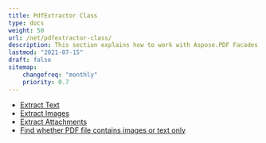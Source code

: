 ```yaml
---
title: PdfExtractor Class
type: docs
weight: 50
url: /net/pdfextractor-class/
description: This section explains how to work with Aspose.PDF Facades using PdfExtractor Class.
lastmod: "2021-07-15"
draft: false
sitemap:
    changefreq: "monthly"
    priority: 0.7
---
```


- [Extract Text](/pdf/net/extract-text/)
- [Extract Images](/pdf/net/extract-images/)
- [Extract Attachments](/pdf/net/extract-attachments/)
- [Find whether PDF file contains images or text only](/pdf/net/find-whether-pdf-file-contains-images-or-text-only/)
